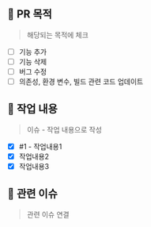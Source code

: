 ## 📕 PR 목적
> 해당되는 목적에 체크
- [ ] 기능 추가
- [ ] 기능 삭제
- [ ] 버그 수정
- [ ] 의존성, 환경 변수, 빌드 관련 코드 업데이트

## 📗 작업 내용

> 이슈 - 작업 내용으로 작성

- [x] #1 - 작업내용1
- [x] 작업내용2
- [x] 작업내용3

## 📘 관련 이슈
> 관련 이슈 연결